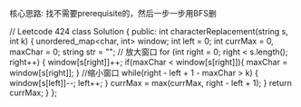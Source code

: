 核心思路: 找不需要prerequisite的，然后一步一步用BFS删

// Leetcode 424
class Solution {
public:
    int characterReplacement(string s, int k) {
        unordered_map<char, int> window;
        int left = 0;
        int currMax = 0, maxChar = 0;
        string str = "";
        // 放大窗口
        for (int right = 0; right < s.length(); right++) {
            window[s[right]]++;
            if(maxChar < window[s[right]]){
                maxChar = window[s[right]];
            }
            //缩小窗口
            while(right - left + 1 - maxChar > k) {
                window[s[left]]--;
                left++;
            }
            currMax = max(currMax, right - left + 1);
        }
        return currMax;
    }
};